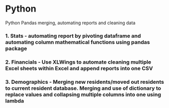 # Python
Python Pandas merging, automating reports and cleaning data
### 1. Stats - automating report by pivoting dataframe and automating column mathematical functions using pandas package
### 2. Financials - Use XLWings to automate cleaning multiple Excel sheets within Excel and append reports into one CSV
### 3. Demographics - Merging new residents/moved out residents to current resident database. Merging and use of dictionary to replace values and collapsing multiple columns into one using lambda

